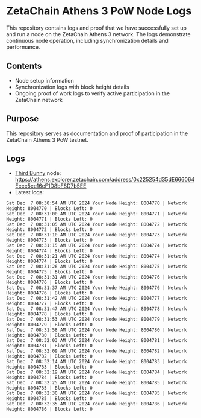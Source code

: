 # ZetaChain Athens 3 PoW Node Logs
This repository contains logs and proof that we have successfully set up and run a node on the ZetaChain Athens 3 network. The logs demonstrate continuous node operation, including synchronization details and performance.

## Contents
- Node setup information
- Synchronization logs with block height details
- Ongoing proof of work logs to verify active participation in the ZetaChain network

## Purpose
This repository serves as documentation and proof of participation in the ZetaChain Athens 3 PoW testnet.

## Logs

- [Third Bunny](https://thirdbunny.xyz/) node: https://athens.explorer.zetachain.com/address/0x225254d35dE666064Eccc5ce16eF1D8bF8D7b5EE
- Latest logs:
```
Sat Dec  7 08:30:54 AM UTC 2024 Your Node Height: 8004770 | Network Height: 8004770 | Blocks Left: 0
Sat Dec  7 08:31:00 AM UTC 2024 Your Node Height: 8004771 | Network Height: 8004771 | Blocks Left: 0
Sat Dec  7 08:31:05 AM UTC 2024 Your Node Height: 8004772 | Network Height: 8004772 | Blocks Left: 0
Sat Dec  7 08:31:10 AM UTC 2024 Your Node Height: 8004773 | Network Height: 8004773 | Blocks Left: 0
Sat Dec  7 08:31:15 AM UTC 2024 Your Node Height: 8004774 | Network Height: 8004774 | Blocks Left: 0
Sat Dec  7 08:31:21 AM UTC 2024 Your Node Height: 8004774 | Network Height: 8004774 | Blocks Left: 0
Sat Dec  7 08:31:26 AM UTC 2024 Your Node Height: 8004775 | Network Height: 8004775 | Blocks Left: 0
Sat Dec  7 08:31:31 AM UTC 2024 Your Node Height: 8004776 | Network Height: 8004776 | Blocks Left: 0
Sat Dec  7 08:31:37 AM UTC 2024 Your Node Height: 8004776 | Network Height: 8004776 | Blocks Left: 0
Sat Dec  7 08:31:42 AM UTC 2024 Your Node Height: 8004777 | Network Height: 8004777 | Blocks Left: 0
Sat Dec  7 08:31:47 AM UTC 2024 Your Node Height: 8004778 | Network Height: 8004778 | Blocks Left: 0
Sat Dec  7 08:31:53 AM UTC 2024 Your Node Height: 8004779 | Network Height: 8004779 | Blocks Left: 0
Sat Dec  7 08:31:58 AM UTC 2024 Your Node Height: 8004780 | Network Height: 8004780 | Blocks Left: 0
Sat Dec  7 08:32:03 AM UTC 2024 Your Node Height: 8004781 | Network Height: 8004781 | Blocks Left: 0
Sat Dec  7 08:32:09 AM UTC 2024 Your Node Height: 8004782 | Network Height: 8004782 | Blocks Left: 0
Sat Dec  7 08:32:14 AM UTC 2024 Your Node Height: 8004783 | Network Height: 8004783 | Blocks Left: 0
Sat Dec  7 08:32:19 AM UTC 2024 Your Node Height: 8004784 | Network Height: 8004784 | Blocks Left: 0
Sat Dec  7 08:32:25 AM UTC 2024 Your Node Height: 8004785 | Network Height: 8004785 | Blocks Left: 0
Sat Dec  7 08:32:30 AM UTC 2024 Your Node Height: 8004785 | Network Height: 8004785 | Blocks Left: 0
Sat Dec  7 08:32:35 AM UTC 2024 Your Node Height: 8004786 | Network Height: 8004786 | Blocks Left: 0
```
